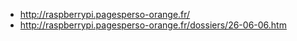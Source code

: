 - http://raspberrypi.pagesperso-orange.fr/
- http://raspberrypi.pagesperso-orange.fr/dossiers/26-06-06.htm

